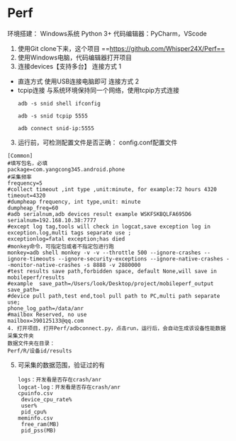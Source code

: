 # Perf
环境搭建：
Windows系统
Python 3+
代码编辑器：PyCharm，VScode

1. 使用Git clone下来，这个项目
==https://github.com/Whisper24X/Perf==
2. 使用Windows电脑，代码编辑器打开项目
3. 连接devices【支持多台】
连接方式 1

- 直连方式
使用USB连接电脑即可
连接方式 2
- tcpip连接
与系统环境保持同一个网络，使用tcpip方式连接
  ```
  adb -s snid shell ifconfig
  
  adb -s snid tcpip 5555
  
  adb connect snid-ip:5555
  
  ```

3. 运行前，可检测配置文件是否正确：
config.conf配置文件

```
[Common]
#填写包名，必填
package=com.yangcong345.android.phone
#采集频率
frequency=5
#collect timeout ,int type ,unit:minute, for example:72 hours 4320
timeout=4320
#dumpheap frequency, int type,unit: minute
dumpheap_freq=60
#adb serialnum,adb devices result example WSKFSKBQLFA695D6
serialnum=192.168.10.38:7777
#except log tag,tools will check in logcat,save exception log in exception.log,multi tags separate use ;
exceptionlog=fatal exception;has died
#monkey命令，可指定包或者不指定包进行跑
monkey=adb shell monkey -v -v --throttle 500 --ignore-crashes --ignore-timeouts --ignore-security-exceptions --ignore-native-crashes --monitor-native-crashes -s 8888 -v 2880000
#test results save path,forbidden space, default None,will save in mobileperf/results
#example  save_path=/Users/look/Desktop/project/mobileperf_output
save_path=
#device pull path,test end,tool pull path to PC,multi path separate use;
phone_log_path=/data/anr
#mailbox Reserved, no use
mailbox=390125133@qq.com
4. 打开项目，打开Perf/adbconnect.py，点击run，运行后，会自动生成该设备性能数据采集文件夹
数据文件夹在目录：
Perf/R/设备id/results
```

5. 可采集的数据范围，验证过的有
   ```
   logs：开发看是否存在crash/anr
   logcat-log：开发看是否存在crash/anr
   cpuinfo.csv
    device_cpu_rate%
    user%
    pid_cpu%
   meminfo.csv
    free_ram(MB)
    pid_pss(MB)
   ```
   
   